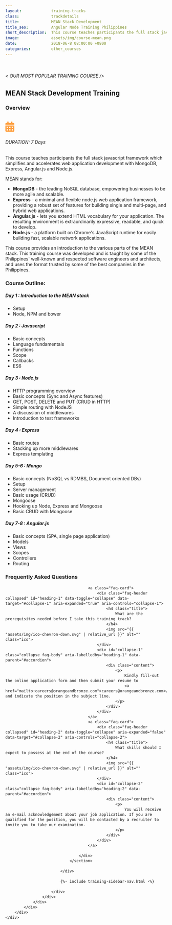 ```yaml
---
layout:             training-tracks
class:              trackdetails
title:              MEAN Stack Development
title_seo:          Angular Node Training Philippines
short_description:  This course teaches participants the full stack javascript framework which simplifies and accelerates web application development with MongoDB, Express, Angular.js and Node.js.
image:              assets/img/course-mean.png
date:               2018-06-8 08:00:00 +0800
categories:         other_courses
---
```

<div class="section-content">
    <div class="container-fluid auto-1110">
        <div class="row">
            <div class="col">
                <div class="panel-content">
                    <div class="title-section">
                        <img src="{{ "assets/img/title-software.png" | relative_url }}" alt="">
                        <div class="title">
                            <h6>
                                < OUR MOST POPULAR TRAINING COURSE />
                            </h6>
                            <h2>MEAN Stack Development Training</h2>
                        </div>
                    </div>
                    <div class="row" data-sticky-container>
                        <div class="track-panel">
                            <div class="track-content">
                                <section id="overview">
                                    <h3>Overview</h3>
                                    <img class="mb30 img-fluid" src="{{ "assets/img/java-course-cover.jpg" | relative_url }}" alt="">
                                    <div class="track-details">
                                        <div class="details mr40">
                                            <img src="/assets/img/ico-calendar.svg" alt="">
                                            <h6>DURATION: 7 Days</h6>
                                        </div>
                                    </div>
                                    <p>
                                        This course teaches participants the full stack javascript framework which simplifies and accelerates web application development with MongoDB, Express, Angular.js and Node.js.
                                    </p>
                                    <p>
                                        MEAN stands for:
                                        <ul>
                                            <li><b>MongoDB</b> - the leading NoSQL database, empowering businesses to be more agile and scalable.</li>
                                            <li><b>Express</b> - a minimal and flexible node.js web application framework, providing a robust set of features for building single and multi-page, and hybrid web applications.</li>
                                            <li><b>Angular.js</b> - lets you extend HTML vocabulary for your application. The resulting environment is extraordinarily expressive, readable, and quick to develop.</li>
                                            <li><b>Node.js</b> - a platform built on Chrome's JavaScript runtime for easily building fast, scalable network applications.</li>
                                        </ul>
                                    </p>
                                    <p>
                                        This course provides an introduction to the various parts of the MEAN stack. This training course was developed and is taught by some of the Philippines' well-known and respected software engineers and architects, and uses the format trusted by some of the best companies in the Philippines.
                                    </p>
                                </section>
                                <section id="topic-outline">
                                    <h3>
                                        Course Outline:
                                    </h3>
                                    <h5 class="course-title">Day 1 :  Introduction to the MEAN stack</h5>
                                    <ul class="course-outline">
                                        <li>Setup</li>
                                        <li>Node, NPM and bower</li>
                                    </ul>
                                    <h5 class="course-title">Day 2 :  Javascript</h5>
                                    <ul class="course-outline">
                                        <li>Basic concepts</li>
                                        <li>Language fundamentals</li>
                                        <li>Functions</li>
                                        <li>Scope</li>
                                        <li>Callbacks</li>
                                        <li>ES6</li>
                                    </ul>
                                    <h5 class="course-title">Day 3 : Node.js</h5>
                                    <ul class="course-outline">
                                        <li>HTTP programming overview</li>
                                        <li>Basic concepts (Sync and Async features)</li>
                                        <li>GET, POST, DELETE and PUT (CRUD in HTTP)</li>
                                        <li>Simple routing with NodeJS</li>
                                        <li>A discussion of middlewares</li>
                                        <li>Introduction to test frameworks</li>
                                    </ul>
                                    <h5 class="course-title">Day 4 : Express</h5>
                                    <ul class="course-outline">
                                        <li>Basic routes</li>
                                        <li>Stacking up more middlewares</li>
                                        <li>Express templating</li>
                                    </ul>
                                    <h5 class="course-title">Day 5-6 : Mongo</h5>
                                    <ul class="course-outline">
                                        <li>Basic concepts (NoSQL vs RDMBS, Document oriented DBs)</li>
                                        <li>Setup</li>
                                        <li>Server management</li>
                                        <li>Basic usage (CRUD)</li>
                                        <li>Mongoose</li>
                                        <li>Hooking up Node, Express and Mongoose</li>
                                        <li>Basic CRUD with Mongoose</li>
                                    </ul>
                                    <h5 class="course-title">Day 7-8 : Angular.js</h5>
                                    <ul class="course-outline">
                                        <li>Basic concepts (SPA, single page application)</li>
                                        <li>Models</li>
                                        <li>Views</li>
                                        <li>Scopes</li>
                                        <li>Controllers</li>
                                        <li>Routing</li>
                                    </ul>
                                </section>
                                <section id="faq">
                                    <h3>Frequently Asked Questions</h3>
                                    <div class="faq-list" id="accordion">

                                        <a class="faq-card">
                                            <div class="faq-header collapsed" id="heading-1" data-toggle="collapse" data-target="#collapse-1" aria-expanded="true" aria-controls="collapse-1">
                                                <h4 class="title">
                                                    What are the prerequisites needed before I take this training track?
                                                </h4>
                                                <img src="{{ "assets/img/ico-chevron-down.svg" | relative_url }}" alt="" class="ico">
                                            </div>
                                            <div id="collapse-1" class="collapse faq-body" aria-labelledby="heading-1" data-parent="#accordion">
                                                <div class="content">
                                                    <p>
                                                        Kindly fill-out the online application form and then submit your resume to
                                                        <a href="mailto:careers@orangeandbronze.com">careers@orangeandbronze.com</a> and indicate the position in the subject line.
                                                    </p>
                                                </div>
                                            </div>
                                        </a>
                                        <a class="faq-card">
                                            <div class="faq-header collapsed" id="heading-2" data-toggle="collapse" aria-expanded="false" data-target="#collapse-2" aria-controls="collapse-2">
                                                <h4 class="title">
                                                    What skills should I expect to possess at the end of the course?
                                                </h4>
                                                <img src="{{ "assets/img/ico-chevron-down.svg" | relative_url }}" alt="" class="ico">
                                            </div>
                                            <div id="collapse-2" class="collapse faq-body" aria-labelledby="heading-2" data-parent="#accordion">
                                                <div class="content">
                                                    <p>
                                                        You will receive an e-mail acknowledgement about your job application. If you are qualified for the position, you will be contacted by a recruiter to invite you to take our examination.
                                                    </p>
                                                </div>
                                            </div>
                                        </a>

                                    </div>
                                </section>

                            </div>

                            {%- include training-sidebar-nav.html -%}

                        </div>
                    </div>
                </div>
            </div>
        </div>
    </div>
</div>